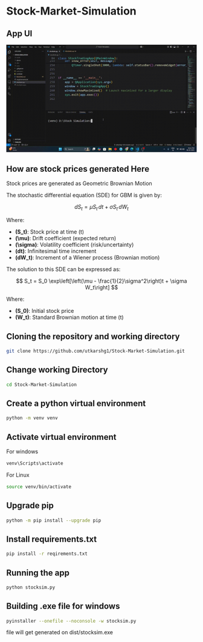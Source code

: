 # Stock-Market-Simulation

## App UI

![Application](demo/Stocksim.gif)

## How are stock prices generated Here

Stock prices are generated as Geometric Brownian Motion

The stochastic differential equation (SDE) for GBM is given by:

$$
dS_t = \mu S_t\,dt + \sigma S_t\,dW_t
$$

Where:

- **\(S_t\)**: Stock price at time \(t\)
- **\(\mu\)**: Drift coefficient (expected return)
- **\(\sigma\)**: Volatility coefficient (risk/uncertainty)
- **\(dt\)**: Infinitesimal time increment
- **\(dW_t\)**: Increment of a Wiener process (Brownian motion)

The solution to this SDE can be expressed as:

$$
S_t = S_0 \exp\left[\left(\mu - \frac{1}{2}\sigma^2\right)t + \sigma W_t\right]
$$

Where:

- **\(S_0\)**: Initial stock price
- **\(W_t\)**: Standard Brownian motion at time \(t\)

## Cloning the repository and working directory

```bash
git clone https://github.com/utkarshg1/Stock-Market-Simulation.git
```

## Change working Directory

```bash
cd Stock-Market-Simulation
```

## Create a python virtual environment

```bash
python -m venv venv
```

## Activate virtual environment

For windows
```cmd
venv\Scripts\activate
```

For Linux
```bash
source venv/bin/activate
```

## Upgrade pip

```bash
python -m pip install --upgrade pip
```

## Install requirements.txt

```bash
pip install -r reqirements.txt
```

## Running the app

```bash
python stocksim.py
```

## Building .exe file for windows

```bash
pyinstaller --onefile --noconsole -w stocksim.py
```
file will get generated on dist/stocksim.exe